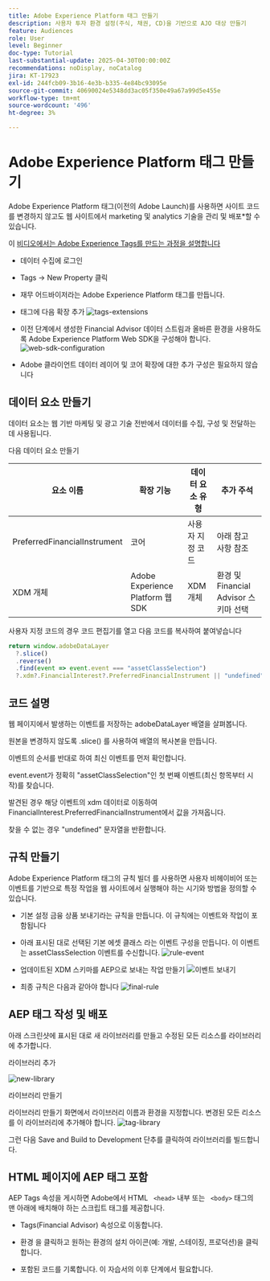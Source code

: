 ```yaml
---
title: Adobe Experience Platform 태그 만들기
description: 사용자 투자 환경 설정(주식, 채권, CD)을 기반으로 AJO 대상 만들기
feature: Audiences
role: User
level: Beginner
doc-type: Tutorial
last-substantial-update: 2025-04-30T00:00:00Z
recommendations: noDisplay, noCatalog
jira: KT-17923
exl-id: 244fcb09-3b16-4e3b-b335-4e84bc93095e
source-git-commit: 40690024e5348dd3ac05f350e49a67a99d5e455e
workflow-type: tm+mt
source-wordcount: '496'
ht-degree: 3%

---
```


# Adobe Experience Platform 태그 만들기

Adobe Experience Platform 태그(이전의 Adobe Launch)를 사용하면 사이트 코드를 변경하지 않고도 웹 사이트에서 marketing 및 analytics 기술을 관리 및 배포*할 수 있습니다.

이 [비디오에서는 Adobe Experience Tags를 만드는 과정을 설명합니다](https://experienceleague.adobe.com/ko/playlists/experience-platform-get-started-with-tags)

* 데이터 수집에 로그인
* Tags -> New Property 클릭
* 재무 어드바이저라는 Adobe Experience Platform 태그를 만듭니다.

* 태그에 다음 확장 추가
  ![tags-extensions](assets/tags-extensions.png)

* 이전 단계에서 생성한 Financial Advisor 데이터 스트림과 올바른 환경을 사용하도록 Adobe Experience Platform Web SDK을 구성해야 합니다.
  ![web-sdk-configuration](assets/web-sdk-configuration.png)

* Adobe 클라이언트 데이터 레이어 및 코어 확장에 대한 추가 구성은 필요하지 않습니다

## 데이터 요소 만들기

데이터 요소는 웹 기반 마케팅 및 광고 기술 전반에서 데이터를 수집, 구성 및 전달하는 데 사용됩니다.

다음 데이터 요소 만들기

| 요소 이름 | 확장 기능 | 데이터 요소 유형 | 추가 주석 |
|------------------------------|-----------------------------------|-------------------|------------------------------------------------------------------------------------------------------------------------------------------------------------------|
| PreferredFinancialInstrument | 코어 | 사용자 지정 코드 | 아래 참고 사항 참조 |
| XDM 개체 | Adobe Experience Platform 웹 SDK | XDM 개체 | 환경 및 Financial Advisor 스키마 선택 |


사용자 지정 코드의 경우 코드 편집기를 열고 다음 코드를 복사하여 붙여넣습니다

```javascript
return window.adobeDataLayer
  ?.slice()
  .reverse()
  .find(event => event.event === "assetClassSelection")
  ?.xdm?.FinancialInterest?.PreferredFinancialInstrument || "undefined";
```

## 코드 설명

웹 페이지에서 발생하는 이벤트를 저장하는 adobeDataLayer 배열을 살펴봅니다.

원본을 변경하지 않도록 .slice() 를 사용하여 배열의 복사본을 만듭니다.

이벤트의 순서를 반대로 하여 최신 이벤트를 먼저 확인합니다.

event.event가 정확히 &quot;assetClassSelection&quot;인 첫 번째 이벤트(최신 항목부터 시작)를 찾습니다.

발견된 경우 해당 이벤트의 xdm 데이터로 이동하여 FinancialInterest.PreferredFinancialInstrument에서 값을 가져옵니다.

찾을 수 없는 경우 &quot;undefined&quot; 문자열을 반환합니다.



## 규칙 만들기

Adobe Experience Platform 태그의 규칙 빌더 를 사용하면 사용자 비헤이비어 또는 이벤트를 기반으로 특정 작업을 웹 사이트에서 실행해야 하는 시기와 방법을 정의할 수 있습니다.

* 기본 설정 금융 상품 보내기라는 규칙을 만듭니다. 이 규칙에는 이벤트와 작업이 포함됩니다


* 아래 표시된 대로 선택된 기본 에셋 클래스 라는 이벤트 구성을 만듭니다. 이 이벤트는 assetClassSelection 이벤트를 수신합니다.
  ![rule-event](assets/rule-event.png)


* 업데이트된 XDM 스키마를 AEP으로 보내는 작업 만들기
  ![이벤트 보내기](assets/rule-send-event.png)

* 최종 규칙은 다음과 같아야 합니다
  ![final-rule](assets/final-rule.png)

## AEP 태그 작성 및 배포


아래 스크린샷에 표시된 대로 새 라이브러리를 만들고 수정된 모든 리소스를 라이브러리에 추가합니다.

라이브러리 추가

![new-library](assets/tag-add-library.png)

라이브러리 만들기

라이브러리 만들기 화면에서 라이브러리 이름과 환경을 지정합니다.
변경된 모든 리소스를 이 라이브러리에 추가해야 합니다.
![tag-library](assets/tag-build-library.png)

그런 다음 Save and Build to Development 단추를 클릭하여 라이브러리를 빌드합니다.

## HTML 페이지에 AEP 태그 포함

AEP Tags 속성을 게시하면 Adobe에서 HTML ``` <head>``` 내부 또는 ``` <body>``` 태그의 맨 아래에 배치해야 하는 스크립트 태그를 제공합니다.

* Tags(Financial Advisor) 속성으로 이동합니다.

* 환경 을 클릭하고 원하는 환경의 설치 아이콘(예: 개발, 스테이징, 프로덕션)을 클릭합니다.

* 포함된 코드를 기록합니다. 이 자습서의 이후 단계에서 필요합니다.
